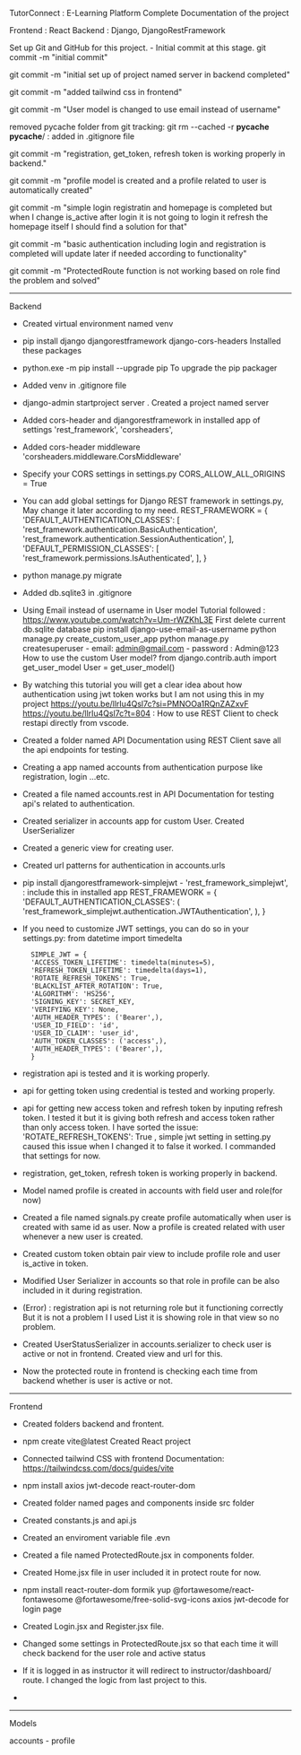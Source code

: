 TutorConnect : E-Learning Platform Complete Documentation of the project

Frontend : React
Backend  : Django, DjangoRestFramework

Set up Git and GitHub for this project.
    - Initial commit at this stage.
        git commit -m "initial commit"

git commit -m "initial set up of project named server in backend completed"

git commit -m "added tailwind css in frontend"

git commit -m "User model is changed to use email instead of username"

removed pycache folder from git tracking: git rm --cached -r __pycache__
__pycache__/ : added in .gitignore file

git commit -m "registration, get_token, refresh token is working properly in backend."

git commit -m "profile model is created and a profile related to user is automatically created"

git commit -m "simple login registratin and homepage is completed but when I change is_active after login it is not going to login it refresh the homepage itself I should find a solution for that"

git commit -m "basic authentication including login and registration is completed will update later if needed according to functionality"

git commit -m "ProtectedRoute function is not working based on role find the problem and solved"

___________________________________________________________________________________________________
    

Backend

- Created virtual environment named venv

- pip install django djangorestframework django-cors-headers
        Installed these packages

- python.exe -m pip install --upgrade pip
        To upgrade the pip packager

- Added venv in .gitignore file

- django-admin startproject server .
        Created a project named server

- Added cors-header and djangorestframework in installed app of settings
        'rest_framework',
        'corsheaders',

- Added cors-header middleware
        'corsheaders.middleware.CorsMiddleware'

- Specify your CORS settings in settings.py 
        CORS_ALLOW_ALL_ORIGINS = True

- You can add global settings for Django REST framework in settings.py, May change it later according to my need.
        REST_FRAMEWORK = {
            'DEFAULT_AUTHENTICATION_CLASSES': [
            'rest_framework.authentication.BasicAuthentication',
            'rest_framework.authentication.SessionAuthentication',
        ],
            'DEFAULT_PERMISSION_CLASSES': [
            'rest_framework.permissions.IsAuthenticated',
            ],
        }

- python manage.py migrate

- Added db.sqlite3 in .gitignore

- Using Email instead of username in User model
        Tutorial followed : https://www.youtube.com/watch?v=Um-rWZKhL3E
        First delete current  db.sqlite database
        pip install django-use-email-as-username
        python manage.py create_custom_user_app
        python manage.py createsuperuser
                - email: admin@gmail.com
                - password : Admin@123
        How to use the custom User model?
                from django.contrib.auth import get_user_model
                User = get_user_model()
        

- By watching this tutorial you will get a clear idea about how authentication using jwt token works but I am not using this in my project
        https://youtu.be/llrIu4Qsl7c?si=PMNOOa1RQnZAZxvF
        https://youtu.be/llrIu4Qsl7c?t=804 : How to use REST Client to check restapi directly from vscode.

- Created a folder named API Documentation using REST Client save all the api endpoints for testing.

- Creating a app named accounts from authentication purpose like registration, login ...etc.

- Created a file named accounts.rest in API Documentation for testing api's related to authentication.

- Created serializer in accounts app for custom User.
        Created UserSerializer

- Created a generic view for creating user.

- Created url patterns for authentication in accounts.urls

- pip install djangorestframework-simplejwt
        - 'rest_framework_simplejwt', : include this in installed app
        REST_FRAMEWORK = {
                'DEFAULT_AUTHENTICATION_CLASSES': (
                'rest_framework_simplejwt.authentication.JWTAuthentication',
                ),
        }

- If you need to customize JWT settings, you can do so in your settings.py:
        from datetime import timedelta

        SIMPLE_JWT = {
        'ACCESS_TOKEN_LIFETIME': timedelta(minutes=5),
        'REFRESH_TOKEN_LIFETIME': timedelta(days=1),
        'ROTATE_REFRESH_TOKENS': True,
        'BLACKLIST_AFTER_ROTATION': True,
        'ALGORITHM': 'HS256',
        'SIGNING_KEY': SECRET_KEY,
        'VERIFYING_KEY': None,
        'AUTH_HEADER_TYPES': ('Bearer',),
        'USER_ID_FIELD': 'id',
        'USER_ID_CLAIM': 'user_id',
        'AUTH_TOKEN_CLASSES': ('access',),
        'AUTH_HEADER_TYPES': ('Bearer',),
        }

- registration api is tested and it is working properly.

- api for getting token using credential is tested and working properly.

- api for getting new access token and refresh token by inputing refresh token.
        I tested it but it is giving both refresh and access token rather than only access token.
        I have sorted the issue:
                'ROTATE_REFRESH_TOKENS': True , simple jwt setting in setting.py caused this issue when I changed it to false it worked. I commanded that settings for now.

- registration, get_token, refresh token is working properly in backend.

- Model named profile is created in accounts with field user and role(for now)

- Created a file named signals.py create profile automatically when user is created with same id as user.
        Now a profile is created related with user whenever a new user is created.

- Created custom token obtain pair view to include profile role and user is_active in token.

- Modified User Serializer in accounts so that role in profile can be also included in it during registration.

- (Error) : registration api is not returning role but it functioning correctly
        But it is not a problem I I used List it is showing role in that view so no problem.

- Created UserStatusSerializer in accounts.serializer to check user is active or not in frontend.
        Created view and url for this.

- Now the protected route in frontend is checking each time from backend whether is user is active or not.


___________________________________________________________________________________________________

Frontend

- Created folders backend and frontent. 

- npm create vite@latest
        Created React project

- Connected tailwind CSS with frontend
        Documentation: https://tailwindcss.com/docs/guides/vite

- npm install axios jwt-decode react-router-dom

- Created folder named pages and components inside src folder

- Created constants.js and api.js

- Created an enviroment variable file .evn

- Created a file named ProtectedRoute.jsx in components folder.

- Created Home.jsx file in user included it in protect route for now.

- npm install react-router-dom formik yup @fortawesome/react-fontawesome @fortawesome/free-solid-svg-icons axios jwt-decode
        for login page

- Created Login.jsx and Register.jsx file.

- Changed some settings in ProtectedRoute.jsx so that each time it will check backend for the user role and active status

- If it is logged in as instructor it will redirect to instructor/dashboard/ route. I changed the logic from last project to this.

-

___________________________________________________________________________________________________

Models

accounts
    - profile


